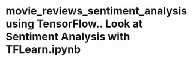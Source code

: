 # movie_reviews_sentiment_analysis using TensorFlow.. Look at Sentiment Analysis with TFLearn.ipynb
